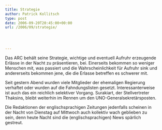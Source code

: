 ```yaml
---
title: Strategie
author: Patrick Kollitsch
type: post
date: 2006-09-20T20:45:00+00:00
url: /2006/09/strategie/




---
```

Das <span class="caps">ARC</span> behält seine Strategie, wichtige und eventuell Aufruhr erzeugende Erlässe in der Nacht zu präsentieren, bei. Einerseits bekommen so weniger Menschen mit, was passiert und die Wahrscheinlichkeit für Aufruhr sink und andererseits bekommen jene, die die Erlasse betreffen es schwerer mit. 

Seit gestern Abend wurden viele Mitglieder der ehemaligen Regierung verhaftet oder wurden auf die Fahndungslisten gesetzt. Interessanterweise ist auch das ein reichlich selektiver Vorgang. Surakiart, der Stellvertreter Thaksins, bleibt weiterhin im Rennen um den UNO-Generalsekretärsposten. 

Die Redaktionen der englischsprachigen Zeitungen jedenfalls scheinen in der Nacht von Dienstag auf Mittwoch auch kollektiv wach geblieben zu sein, denn heute Nacht sind die (englischsprachigen) News spärlich gestreut.

